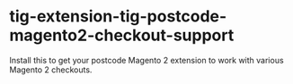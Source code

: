 # tig-extension-tig-postcode-magento2-checkout-support
Install this to get your postcode Magento 2 extension to work with various Magento 2 checkouts.
